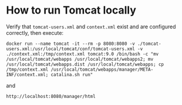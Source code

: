 # How to run Tomcat locally
Verify that `tomcat-users.xml` and `context.xml` exist and are configured correctly, then execute: 
```
docker run --name tomcat -it --rm -p 8080:8080 -v ./tomcat-users.xml:/usr/local/tomcat/conf/tomcat-users.xml -v ./context.xml:/tmp/context.xml tomcat:9.0 /bin/bash -c "mv /usr/local/tomcat/webapps /usr/local/tomcat/webapps2; mv /usr/local/tomcat/webapps.dist /usr/local/tomcat/webapps; cp /tmp/context.xml /usr/local/tomcat/webapps/manager/META-INF/context.xml; catalina.sh run"
```
and 
```
http://localhost:8080/manager/html
```